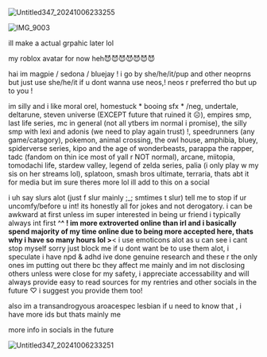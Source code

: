 ![Untitled347_20241006233255](https://github.com/user-attachments/assets/62757e61-c390-4e67-8200-97dae37cc729)

![IMG_9003](https://github.com/user-attachments/assets/77897504-2383-42c8-9b36-e07fac7e632a)

ill make a actual grpahic later lol

my roblox avatar for now heh😈😈😈😈😈😈😈

hai im magpie / sedona / bluejay ! i go by she/he/it/pup and other neoprns but just use she/he/it if u dont wanna use neos,! neos r preferred tho but up to you ! 

im silly and i like moral orel, homestuck * booing sfx * /neg, undertale, deltarune, steven universe (EXCEPT future that ruined it ☹️), empires smp, last life series, mc in general (not all ytbers im normal i promise), the silly smp with lexi and adonis (we need to play again trust) !, speedrunners (any game/catagory), pokemon, animal crossing, the owl house, amphibia, bluey, spiderverse series, kipo and the age of wonderbeasts, parappa the rapper, tadc (fandom on thin ice most of yall r NOT normal), arcane, miitopia, tomodachi life, stardew valley, legend of zelda series, palia (i only play w my sis on her streams lol), splatoon, smash bros ultimate, terraria, thats abt it for media but im sure theres more lol ill add to this on a social

i uh say slurs alot (just f slur mainly ;_; smtimes t slur) tell me to stop if ur uncomfy/before u int! its honestly all for jokes and not derogatory. i can be awkward at first unless im super interested in being ur friend i typically always int first ^__^ ! im more extroverted online than irl and i basically spend majority of my time online due to being more accepted here, thats why i have so many hours lol >__< i use emoticons alot as u can see i cant stop myself sorry just block me if u dont want be to use them alot, i speculate i have npd & adhd ive done genuine research and these r the only ones im putting out there bc they affect me mainly and im not disclosing others unless were close for my safety, i appreciate accessability and will always provide easy to read sources for my rentries and other socials in the future ♡ i suggest you provide them too! 

also im a transandrogyous aroacespec lesbian if u need to know that , i have more ids but thats mainly me

more info in socials in the future

![Untitled347_20241006233251](https://github.com/user-attachments/assets/14bb4fc1-7285-48c4-881b-d75188adb647)
